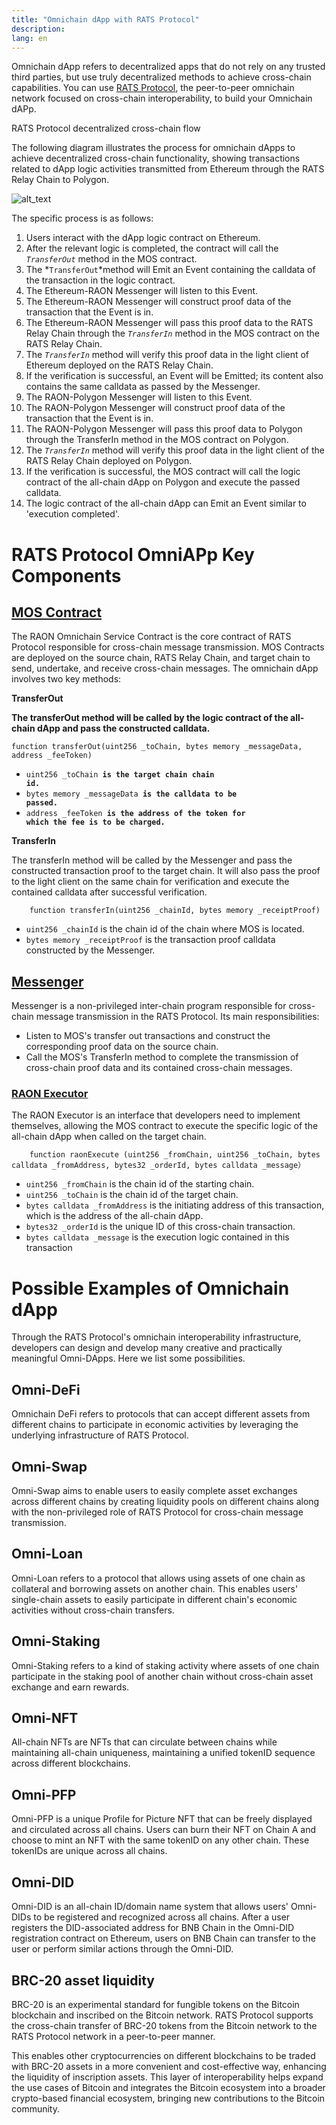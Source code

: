 ```yaml
---
title: "Omnichain dApp with RATS Protocol"
description: 
lang: en
---
```



Omnichain dApp refers to decentralized apps that do not rely on any trusted third parties, but use truly decentralized methods to achieve cross-chain capabilities. You can use [RATS Protocol](/what-is-map-protocol), the peer-to-peer omnichain network focused on cross-chain interoperability, to build your Omnichain dAPp.

RATS Protocol decentralized cross-chain flow

The following diagram illustrates the process for omnichain dApps to achieve decentralized cross-chain functionality, showing transactions related to dApp logic activities transmitted from Ethereum through the RATS Relay Chain to Polygon.




![alt_text](/images/article/images/omniapp.png "image_tooltip")


The specific process is as follows:



1. Users interact with the dApp logic contract on Ethereum.
2. After the relevant logic is completed, the contract will call the *`TransferOut`* method in the MOS contract.
3. The  *`TransferOut`*method will Emit an Event containing the calldata of the transaction in the logic contract.
4. The Ethereum-RAON Messenger will listen to this Event.
5. The Ethereum-RAON Messenger will construct proof data of the transaction that the Event is in.
6. The Ethereum-RAON Messenger will pass this proof data to the RATS Relay Chain through the *`TransferIn`* method in the MOS contract on the RATS Relay Chain.
7. The *`TransferIn`* method will verify this proof data in the light client of Ethereum deployed on the RATS Relay Chain.
8. If the verification is successful, an Event will be Emitted; its content also contains the same calldata as passed by the Messenger.
9. The RAON-Polygon Messenger will listen to this Event.
10. The RAON-Polygon Messenger will construct proof data of the transaction that the Event is in.
11. The RAON-Polygon Messenger will pass this proof data to Polygon through the TransferIn method in the MOS contract on Polygon.
12. The *`TransferIn`* method will verify this proof data in the light client of the RATS Relay Chain deployed on Polygon.
13. If the verification is successful, the MOS contract will call the logic contract of the all-chain dApp on Polygon and execute the passed calldata.
14. The logic contract of the all-chain dApp can Emit an Event similar to 'execution completed'.


# **RATS Protocol OmniAPp Key Components**


## **[MOS Contract](https://github.com/mapprotocol/mapo-service-contracts/blob/main/evm/contracts/MapoServiceV3.sol)**

The RAON Omnichain Service Contract is the core contract of RATS Protocol responsible for cross-chain message transmission. MOS Contracts are deployed on the source chain, RATS Relay Chain, and target chain to send, undertake, and receive cross-chain messages. The omnichain dApp involves two key methods:

**TransferOut**

**The transferOut method will be called by the logic contract of the all-chain dApp and pass the constructed calldata.**


```
function transferOut(uint256 _toChain, bytes memory _messageData, address _feeToken)
```





* <code>uint256 _toChain<strong> is the target chain chain id.</strong></code>
* <code>bytes memory _messageData<strong> is the calldata to be passed.</strong></code>
* <code>address _feeToken<strong> is the address of the token for which the fee is to be charged.</strong></code>

<strong>TransferIn</strong>

The transferIn method will be called by the Messenger and pass the constructed transaction proof to the target chain. It will also pass the proof to the light client on the same chain for verification and execute the contained calldata after successful verification.

```
    function transferIn(uint256 _chainId, bytes memory _receiptProof)

```



* `uint256 _chainId` is the chain id of the chain where MOS is located.
* `bytes memory _receiptProof` is the transaction proof calldata constructed by the Messenger.


## **[Messenger](https://github.com/mapprotocol/compass)**

Messenger is a non-privileged inter-chain program responsible for cross-chain message transmission in the RATS Protocol. Its main responsibilities:



* Listen to MOS's transfer out transactions and construct the corresponding proof data on the source chain.
* Call the MOS's TransferIn method to complete the transmission of cross-chain proof data and its contained cross-chain messages.


### **[RAON Executor](https://github.com/mapprotocol/mapo-service-contracts/blob/main/evm/contracts/interface/IMapoExecutor.sol)**

The RAON Executor is an interface that developers need to implement themselves, allowing the MOS contract to execute the specific logic of the all-chain dApp when called on the target chain.

```
    function raonExecute (uint256 _fromChain, uint256 _toChain, bytes calldata _fromAddress, bytes32 _orderId, bytes calldata _message）

```



* `uint256 _fromChain` is the chain id of the starting chain.
* `uint256 _toChain` is the chain id of the target chain.
* `bytes calldata _fromAddress` is the initiating address of this transaction, which is the address of the all-chain dApp.
* `bytes32 _orderId` is the unique ID of this cross-chain transaction.
* `bytes calldata _message` is the execution logic contained in this transaction


# **Possible Examples of Omnichain dApp**

Through the RATS Protocol's omnichain interoperability infrastructure, developers can design and develop many creative and practically meaningful Omni-DApps. Here we list some possibilities.


## **Omni-DeFi**

Omnichain DeFi refers to protocols that can accept different assets from different chains to participate in economic activities by leveraging the underlying infrastructure of RATS Protocol.


## **Omni-Swap**

Omni-Swap aims to enable users to easily complete asset exchanges across different chains by creating liquidity pools on different chains along with the non-privileged role of RATS Protocol for cross-chain message transmission.


## **Omni-Loan**

Omni-Loan refers to a protocol that allows using assets of one chain as collateral and borrowing assets on another chain. This enables users' single-chain assets to easily participate in different chain's economic activities without cross-chain transfers.


## **Omni-Staking**

Omni-Staking refers to a kind of staking activity where assets of one chain participate in the staking pool of another chain without cross-chain asset exchange and earn rewards.


## **Omni-NFT**

All-chain NFTs are NFTs that can circulate between chains while maintaining all-chain uniqueness, maintaining a unified tokenID sequence across different blockchains.


## **Omni-PFP**

Omni-PFP is a unique Profile for Picture NFT that can be freely displayed and circulated across all chains. Users can burn their NFT on Chain A and choose to mint an NFT with the same tokenID on any other chain. These tokenIDs are unique across all chains.


## **Omni-DID**

Omni-DID is an all-chain ID/domain name system that allows users' Omni-DIDs to be registered and recognized across all chains. After a user registers the DID-associated address for BNB Chain in the Omni-DID registration contract on Ethereum, users on BNB Chain can transfer to the user or perform similar actions through the Omni-DID.

## BRC-20 asset liquidity

BRC-20 is an experimental standard for fungible tokens on the Bitcoin blockchain and inscribed on the Bitcoin network. RATS Protocol supports the cross-chain transfer of BRC-20 tokens from the Bitcoin network to the RATS Protocol network in a peer-to-peer manner.

This enables other cryptocurrencies on different blockchains to be traded with BRC-20 assets in a more convenient and cost-effective way, enhancing the liquidity of inscription assets. This layer of interoperability helps expand the use cases of Bitcoin and integrates the Bitcoin ecosystem into a broader crypto-based financial ecosystem, bringing new contributions to the Bitcoin community.
